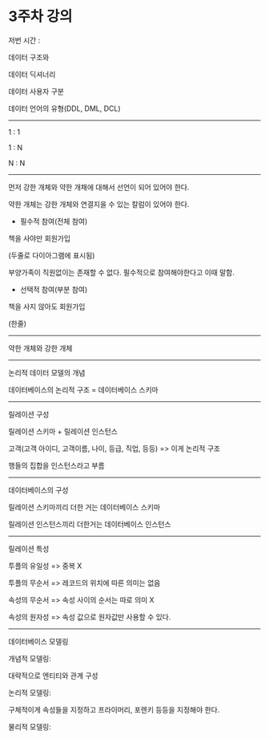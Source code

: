 # 3주차 강의



저번 시간 :



데이터 구조와

데이터 딕셔너리

데이터 사용자 구분

데이터 언어의 유형(DDL, DML, DCL)

<HR>



1 : 1

1 : N

N : N



<HR>

먼저 강한 개체와 약한 개채에 대해서 선언이 되어 있어야 한다.

약한 개체는 강한 개체와 연결지을 수 있는 칼럼이 있어야 한다.



- 필수적 참여(전체 참여)



책을 사야만 회원가입

(두줄로 다이아그램에 표시됨)



부양가족이 직원없이는 존재할 수 없다. 필수적으로 참여해야한다고 이때 말함.



- 선택적 참여(부분 참여)



책을 사지 않아도 회원가입



(한줄)





<HR>

약한 개체와 강한 개체



<HR>



논리적 데이터 모델의 개념



데이터베이스의 논리적 구조 = 데이터베이스 스키마



<HR>



릴레이션 구성

릴레이션 스키마 + 릴레이션 인스턴스



고객(고객 아이디, 고객이름, 나이, 등급, 직업, 등등) => 이게 논리적 구조



행들의 집합을 인스턴스라고 부름



<HR>

데이터베이스의 구성



릴레이션 스키마끼리 더한 거는 데이터베이스 스키마



릴레이션 인스턴스끼리 더한거는 데이터베이스 인스턴스



<HR>

릴레이션 특성



투플의 유일성 => 중복 X

투플의 무순서 => 레코드의 위치에 따른 의미는 없음

속성의 무순서 =>  속성 사이의 순서는 따로 의미 X

속성의 원자성 => 속성 값으로 원자값만 사용할 수 있다.



<HR>

데이터베이스 모델링



개념적 모델링:

대략적으로 엔티티와 관계 구성



논리적 모델링:

구체적이게 속성들을 지정하고 프라이머리, 포렌키 등등을 지정해야 한다.



물리적 모델링:

























